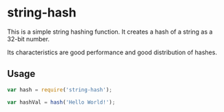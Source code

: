 # string-hash
This is a simple string hashing function. It creates a hash of a string as a 32-bit number.

Its characteristics are good performance and good distribution of hashes.

## Usage
```javascript
var hash = require('string-hash');

var hashVal = hash('Hello World!');
```
